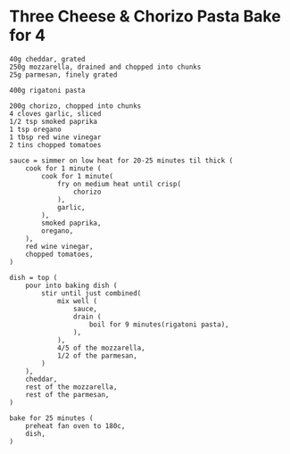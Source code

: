 Three Cheese & Chorizo Pasta Bake for 4
=======================================

    40g cheddar, grated
    250g mozzarella, drained and chopped into chunks
    25g parmesan, finely grated

    400g rigatoni pasta
    
    200g chorizo, chopped into chunks
    4 cloves garlic, sliced
    1/2 tsp smoked paprika
    1 tsp oregano
    1 tbsp red wine vinegar
    2 tins chopped tomatoes

    sauce = simmer on low heat for 20-25 minutes til thick (
        cook for 1 minute (
            cook for 1 minute(
                fry on medium heat until crisp(
                    chorizo
                ),
                garlic,
            ),
            smoked paprika,
            oregano,
        ),
        red wine vinegar,
        chopped tomatoes,
    )
    
    dish = top (
        pour into baking dish (
            stir until just combined(
                mix well (
                    sauce,
                    drain (
                        boil for 9 minutes(rigatoni pasta),
                    ),
                ),
                4/5 of the mozzarella,
                1/2 of the parmesan,
            )
        ),
        cheddar,
        rest of the mozzarella,
        rest of the parmesan,
    )
    
    bake for 25 minutes (
        preheat fan oven to 180c,
        dish,
    )
